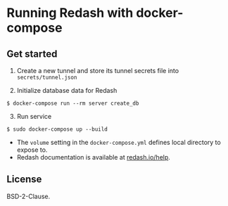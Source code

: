# Running Redash with docker-compose
## Get started

1. Create a new tunnel and store its tunnel secrets file into `secrets/tunnel.json`

2. Initialize database data for Redash 

```
$ docker-compose run --rm server create_db
```

3. Run service
```
$ sudo docker-compose up --build
```

- The `volume` setting in the `docker-compose.yml` defines local directory to expose to.
- Redash documentation is available at [redash.io/help](https://redash.io/help).

## License

BSD-2-Clause.
